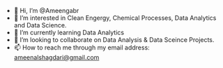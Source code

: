 - 👋 Hi, I’m @Ameengabr
- 👀 I’m interested in Clean Engergy, Chemical Processes, Data Analytics and Data Science. 
- 🌱 I’m currently learning Data Analytics 
- 💞️ I’m looking to collaborate on Data Analysis & Data Sceince Projects. 
- 📫 How to reach me through my email address: ameenalshagdari@gmail.com 

<!---
Ameengabr/Ameengabr is a ✨ special ✨ repository because its `README.md` (this file) appears on your GitHub profile.
You can click the Preview link to take a look at your changes.
--->

